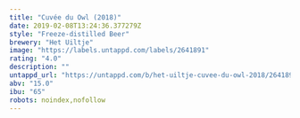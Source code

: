 ```yaml
---
title: "Cuvée du Owl (2018)"
date: 2019-02-08T13:24:36.377279Z
style: "Freeze-distilled Beer"
brewery: "Het Uiltje"
image: "https://labels.untappd.com/labels/2641891"
rating: "4.0"
description: ""
untappd_url: "https://untappd.com/b/het-uiltje-cuvee-du-owl-2018/2641891"
abv: "15.0"
ibu: "65"
robots: noindex,nofollow
---
```

